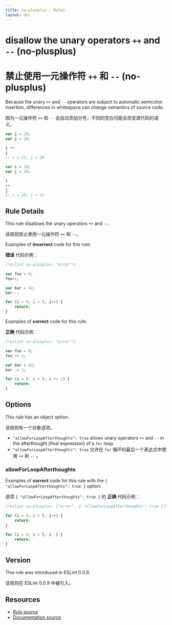 ```yaml
---
title: no-plusplus - Rules
layout: doc
---
```

<!-- Note: No pull requests accepted for this file. See README.md in the root directory for details. -->

# disallow the unary operators `++` and `--` (no-plusplus)

# 禁止使用一元操作符 `++` 和 `--` (no-plusplus)

Because the unary `++` and `--` operators are subject to automatic semicolon insertion, differences in whitespace can change semantics of source code.

因为一元操作符 `++` 和 `--` 会自动添加分号，不同的空白可能会改变源代码的语义。

```js
var i = 10;
var j = 20;

i ++
j
// i = 11, j = 20
```

```js
var i = 10;
var j = 20;

i
++
j
// i = 10, j = 21
```

## Rule Details

This rule disallows the unary operators `++` and `--`.

该规则禁止使用一元操作符 `++` 和 `--`。

Examples of **incorrect** code for this rule:

**错误** 代码示例：

```js
/*eslint no-plusplus: "error"*/

var foo = 0;
foo++;

var bar = 42;
bar--;

for (i = 0; i < l; i++) {
    return;
}
```

Examples of **correct** code for this rule:

**正确** 代码示例：

```js
/*eslint no-plusplus: "error"*/

var foo = 0;
foo += 1;

var bar = 42;
bar -= 1;

for (i = 0; i < l; i += 1) {
    return;
}
```

## Options

This rule has an object option.

该规则有一个对象选项。

* `"allowForLoopAfterthoughts": true` allows unary operators `++` and `--` in the afterthought (final expression) of a `for` loop.
* `"allowForLoopAfterthoughts": true` 允许在 `for` 循环的最后一个表达式中使用 `++` 和 `--` 。

### allowForLoopAfterthoughts

Examples of **correct** code for this rule with the `{ "allowForLoopAfterthoughts": true }` option:

选项 `{ "allowForLoopAfterthoughts": true }` 的 **正确** 代码示例：

```js
/*eslint no-plusplus: ["error", { "allowForLoopAfterthoughts": true }]*/

for (i = 0; i < l; i++) {
    return;
}

for (i = 0; i < l; i--) {
    return;
}
```

## Version

This rule was introduced in ESLint 0.0.9.

该规则在 ESLint 0.0.9 中被引入。

## Resources

* [Rule source](https://github.com/eslint/eslint/tree/master/lib/rules/no-plusplus.js)
* [Documentation source](https://github.com/eslint/eslint/tree/master/docs/rules/no-plusplus.md)
